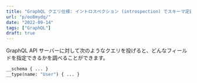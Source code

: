 ```yaml
---
title: "GraphQL クエリ仕様: イントロスぺクション (introspection) でスキーマ定義を参照する"
url: "p/oo8mydq/"
date: "2022-09-14"
tags: ["GraphQL"]
draft: true
---
```


GraphQL API サーバーに対して次のようなクエリを投げると、どんなフィールドを指定できるかを調べることができます。

```graphql
__schema { ... }
__type(name: "User") { ... }
```

